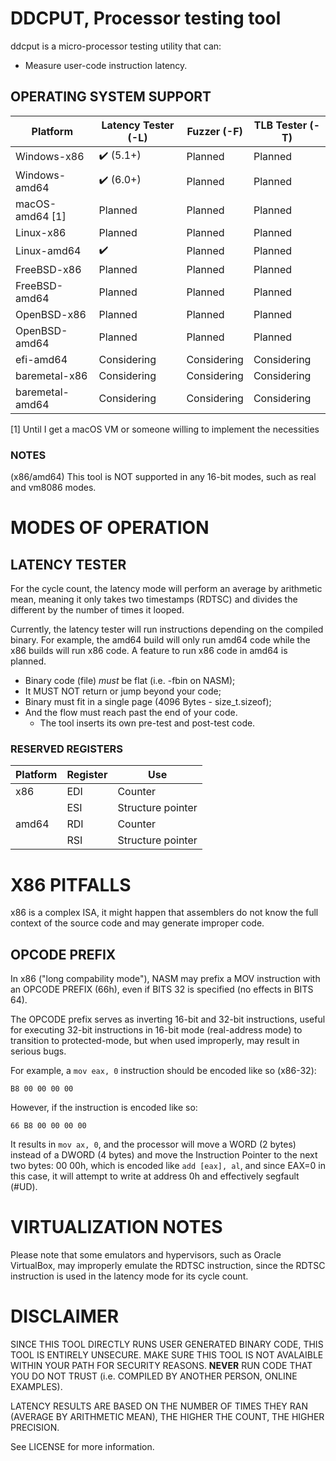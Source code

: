 # DDCPUT, Processor testing tool

ddcput is a micro-processor testing utility that can:
- Measure user-code instruction latency.

## OPERATING SYSTEM SUPPORT

| Platform | Latency Tester (-L) | Fuzzer (-F) | TLB Tester (-T) |
|---|---|---|---|
| Windows-x86 | ✔️ (5.1+) | Planned | Planned |
| Windows-amd64 | ✔️ (6.0+) | Planned | Planned |
| macOS-amd64 [1] | Planned | Planned | Planned |
| Linux-x86 | Planned | Planned | Planned |
| Linux-amd64 | ✔️ | Planned | Planned |
| FreeBSD-x86 | Planned | Planned | Planned |
| FreeBSD-amd64 | Planned | Planned | Planned |
| OpenBSD-x86 | Planned | Planned | Planned |
| OpenBSD-amd64 | Planned | Planned | Planned |
| efi-amd64 | Considering | Considering | Considering |
| baremetal-x86 | Considering | Considering | Considering |
| baremetal-amd64 | Considering | Considering | Considering |

[1] Until I get a macOS VM or someone willing to implement the necessities

### NOTES

(x86/amd64) This tool is NOT supported in any 16-bit modes, such as real and
vm8086 modes.

# MODES OF OPERATION

## LATENCY TESTER

For the cycle count, the latency mode will perform an average by arithmetic
mean, meaning it only takes two timestamps (RDTSC) and divides the different
by the number of times it looped.

Currently, the latency tester will run instructions depending on the compiled
binary. For example, the amd64 build will only run amd64 code while the x86
builds will run x86 code. A feature to run x86 code in amd64 is planned.

- Binary code (file) _must_ be flat (i.e. -fbin on NASM);
- It MUST NOT return or jump beyond your code;
- Binary must fit in a single page (4096 Bytes - size_t.sizeof);
- And the flow must reach past the end of your code.
  - The tool inserts its own pre-test and post-test code.

### RESERVED REGISTERS

| Platform | Register | Use |
|---|---|---|
| x86 | EDI | Counter |
| | ESI | Structure pointer |
| amd64 | RDI | Counter |
| | RSI | Structure pointer |

# X86 PITFALLS

x86 is a complex ISA, it might happen that assemblers do not know the full
context of the source code and may generate improper code.

## OPCODE PREFIX

In x86 ("long compability mode"), NASM may prefix a MOV instruction with an
OPCODE PREFIX (66h), even if BITS 32 is specified (no effects in BITS 64).

The OPCODE prefix serves as inverting 16-bit and 32-bit instructions, useful
for executing 32-bit instructions in 16-bit mode (real-address mode) to
transition to protected-mode, but when used improperly, may result in serious
bugs.

For example, a `mov eax, 0` instruction should be encoded like so (x86-32):
```
B8 00 00 00 00
```

However, if the instruction is encoded like so:
```
66 B8 00 00 00 00
```

It results in `mov ax, 0`, and the processor will move a WORD (2 bytes)
instead of a DWORD (4 bytes) and move the Instruction Pointer to the next two
bytes: 00 00h, which is encoded like `add [eax], al`, and since EAX=0 in this
case, it will attempt to write at address 0h and effectively segfault (#UD).

# VIRTUALIZATION NOTES

Please note that some emulators and hypervisors, such as Oracle VirtualBox, may
improperly emulate the RDTSC instruction, since the RDTSC instruction is  used
in the latency mode for its cycle count.

# DISCLAIMER

SINCE THIS TOOL DIRECTLY RUNS USER GENERATED BINARY CODE, THIS TOOL IS ENTIRELY
UNSECURE. MAKE SURE THIS TOOL IS NOT AVALAIBLE WITHIN YOUR PATH FOR SECURITY
REASONS. **NEVER** RUN CODE THAT YOU DO NOT TRUST (i.e. COMPILED BY ANOTHER
PERSON, ONLINE EXAMPLES).

LATENCY RESULTS ARE BASED ON THE NUMBER OF TIMES THEY RAN (AVERAGE BY
ARITHMETIC MEAN), THE HIGHER THE COUNT, THE HIGHER PRECISION.

See LICENSE for more information.